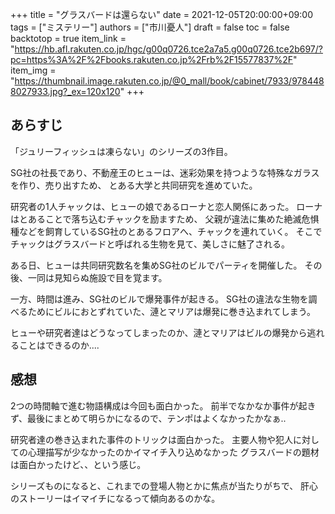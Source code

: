 +++
title = "グラスバードは還らない"
date = 2021-12-05T20:00:00+09:00
tags = ["ミステリー"]
authors = ["市川憂人"]
draft = false
toc = false
backtotop = true
item_link = "https://hb.afl.rakuten.co.jp/hgc/g00q0726.tce2a7a5.g00q0726.tce2b697/?pc=https%3A%2F%2Fbooks.rakuten.co.jp%2Frb%2F15577837%2F"
item_img = "https://thumbnail.image.rakuten.co.jp/@0_mall/book/cabinet/7933/9784488027933.jpg?_ex=120x120"
+++

## あらすじ
「ジュリーフィッシュは凍らない」のシリーズの3作目。

SG社の社長であり、不動産王のヒューは、迷彩効果を持つような特殊なガラスを作り、売り出すため、
とある大学と共同研究を進めていた。

研究者の1人チャックは、ヒューの娘であるローナと恋人関係にあった。
ローナはとあることで落ち込むチャックを励ますため、
父親が違法に集めた絶滅危惧種などを飼育しているSG社のとあるフロアへ、チャックを連れていく。
そこでチャックはグラスバードと呼ばれる生物を見て、美しさに魅了される。

ある日、ヒューは共同研究数名を集めSG社のビルでパーティを開催した。
その後、一同は見知らぬ施設で目を覚ます。

一方、時間は進み、SG社のビルで爆発事件が起きる。
SG社の違法な生物を調べるためにビルにおとずれていた、漣とマリアは爆発に巻き込まれてしまう。

ヒューや研究者達はどうなってしまったのか、漣とマリアはビルの爆発から逃れることはできるのか....

## 感想
2つの時間軸で進む物語構成は今回も面白かった。
前半でなかなか事件が起きず、最後にまとめて明らかになるので、テンポはよくなかったかなぁ..

研究者達の巻き込まれた事件のトリックは面白かった。
主要人物や犯人に対しての心理描写が少なかったのかイマイチ入り込めなかった
グラスバードの題材は面白かったけど、、という感じ。

シリーズものになると、これまでの登場人物とかに焦点が当たりがちで、
肝心のストーリーはイマイチになるって傾向あるのかな。

